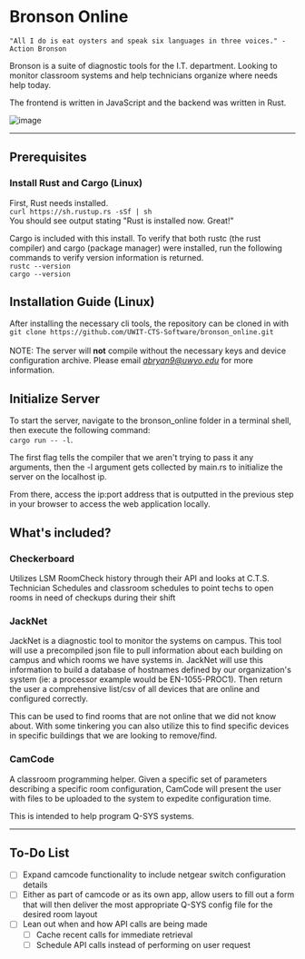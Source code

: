 # Bronson Online

`"All I do is eat oysters and speak six languages in three voices." - Action Bronson`

Bronson is a suite of diagnostic tools for the I.T. department. Looking to monitor classroom systems and help technicians organize where needs help today.

The frontend is written in JavaScript and the backend was written in Rust.

![image](https://github.com/user-attachments/assets/cfa5f07a-f835-48dc-b6c1-1ede2ec43b15)

---

## Prerequisites

### Install Rust and Cargo (Linux)
First, Rust needs installed. <br>
`curl https://sh.rustup.rs -sSf | sh`<br>
You should see output stating "Rust is installed now. Great!"<br>

Cargo is included with this install. To verify that both rustc (the rust compiler) and cargo (package manager) were installed,
run the following commands to verify version information is returned.<br>
`rustc --version`<br>
`cargo --version`

## Installation Guide (Linux)
After installing the necessary cli tools, the repository can be cloned in with<br>
`git clone https://github.com/UWIT-CTS-Software/bronson_online.git`<br><br>
NOTE: The server will **not** compile without the necessary keys and device configuration archive. Please email *abryan9@uwyo.edu* for more information.

## Initialize Server
To start the server, navigate to the bronson_online folder in a terminal shell, then execute the following command:<br>
`cargo run -- -l`.<br>

The first flag tells the compiler that we aren't trying to pass it any arguments, then the -l argument gets collected by main.rs to initialize the server on the localhost ip.

From there, access the ip:port address that is outputted in the previous step in your browser to access the web application locally.

## What's included?

### Checkerboard

Utilizes LSM RoomCheck history through their API and looks at C.T.S. Technician Schedules and classroom schedules to point techs to open rooms in need of checkups during their shift

### JackNet

JackNet is a diagnostic tool to monitor the systems on campus. This tool will use a precompiled json file to pull information about each building on campus and which rooms we have systems in. JackNet will use this information to build a database of hostnames defined by our organization's system (ie: a processor example would be EN-1055-PROC1). Then return the user a comprehensive list/csv of all devices that are online and configured correctly. 

This can be used to find rooms that are not online that we did not know about. With some tinkering you can also utilize this to find specific devices in specific buildings that we are looking to remove/find.

### CamCode

A classroom programming helper. Given a specific set of parameters describing a specific room configuration, CamCode will present the user with files to be uploaded to the system to expedite configuration time.

This is intended to help program Q-SYS systems.

---

## To-Do List
- [ ] Expand camcode functionality to include netgear switch configuration details
- [ ] Either as part of camcode or as its own app, allow users to fill out a form that will then deliver the most appropriate Q-SYS config file for the desired room layout
- [ ] Lean out when and how API calls are being made
  - [ ] Cache recent calls for immediate retrieval
  - [ ] Schedule API calls instead of performing on user request
